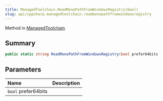```yaml
---
title: ManagedToolchain.ReadMonoPathFromWindowsRegistry(bool)
slug: api/cppsharp.managedtoolchain.readmonopathfromwindowsregistry
---
```

Method in [ManagedToolchain](/api/cppsharp/managedtoolchain)

## Summary



```csharp
public static string ReadMonoPathFromWindowsRegistry(bool prefer64bits = false)
```

## Parameters

|Name|Description|
|:---|:---|
|`bool` prefer64bits||

